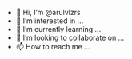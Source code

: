 - 👋 Hi, I’m @arulvlzrs
- 👀 I’m interested in ...
- 🌱 I’m currently learning ...
- 💞️ I’m looking to collaborate on ...
- 📫 How to reach me ...

<!---
arulvlzrs/arulvlzrs is a ✨ special ✨ repository because its `README.md` (this file) appears on your GitHub profile.
You can click the Preview link to take a look at your changes.
--->
